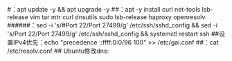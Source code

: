#：apt update -y && apt upgrade -y
##：apt -y install curl net-tools lsb-release vim tar mtr curl dnsutils sudo lsb-release haproxy openresolv
######：sed -i 's/#Port 22/Port 27499/g' /etc/ssh/sshd_config && sed -i 's/Port 22/Port 27499/g' /etc/ssh/sshd_config && systemctl restart ssh
      ##设置IPv4优先：echo "precedence ::ffff:0:0/96  100" >> /etc/gai.conf
      ##：cat /etc/resolv.conf
      ## Ubuntu修改dns:
